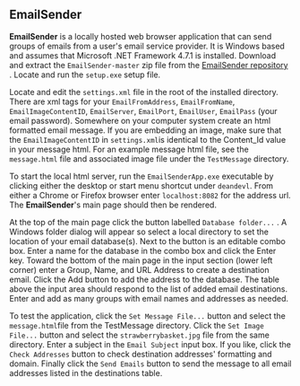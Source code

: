 ## EmailSender

**EmailSender** is a locally hosted web browser application that can send groups of emails from a user's email service provider.  It is Windows based and assumes that Microsoft .NET Framework 4.7.1 is installed.  Download and extract the `EmailSender-master` zip file from the [EmailSender repository](https://github.com/deandevl/EmailSender) . Locate and run the `setup.exe` setup file.  

Locate and edit the `settings.xml` file in the root of the installed directory.  There are xml tags for your `EmailFromAddress`, `EmailFromName`, `EmailImageContentID`, `EmailServer`,  `EmailPort`,  `EmailUser`, `EmailPass` (your email password).  Somewhere on your computer system create an html formatted email message.  If you are embedding an image, make sure that the `EmailImageContentID` in `settings.xml`is identical to the Content_Id value in your message html.  For an example message html file, see the `message.html` file and associated image file under the `TestMessage` directory.

To start the local html server, run the `EmailSenderApp.exe` executable by clicking either the desktop or start menu shortcut under `deandevl`.  From either a Chrome or Firefox browser enter `localhost:8082` for the address url.  The **EmailSender**'s main page should then be rendered.

At the top of the main page click the button labelled `Database folder...` .  A Windows folder dialog will appear so select a local directory to set the location of  your email database(s). Next to  the button is an editable combo box.  Enter a name for the database in the combo box and click the Enter key.  Toward the bottom of the main page in the input section (lower left corner) enter a Group, Name, and URL Address to create a destination email.  Click the Add button to add the address to the database.  The table above the input area should respond to the list of added email destinations.  Enter and add as many groups with email names and addresses as needed.

To test the application, click the `Set Message File...` button and select the `message.html`file from the TestMessage directory.  Click the `Set Image File...` button and select the `strawberrybasket.jpg` file from the same directory.  Enter a subject in the `Email Subject` input box.  If you like, click the `Check Addresses` button to check destination addresses' formatting and domain.  Finally click the `Send Emails` button to send the message to all email addresses listed in the destinations table.



